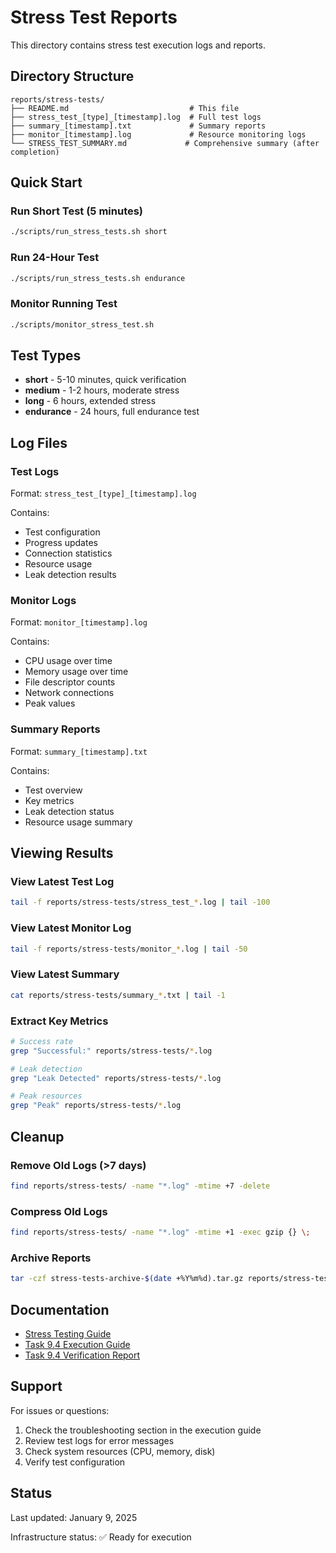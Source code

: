 # Stress Test Reports

This directory contains stress test execution logs and reports.

## Directory Structure

```
reports/stress-tests/
├── README.md                           # This file
├── stress_test_[type]_[timestamp].log  # Full test logs
├── summary_[timestamp].txt             # Summary reports
├── monitor_[timestamp].log             # Resource monitoring logs
└── STRESS_TEST_SUMMARY.md             # Comprehensive summary (after completion)
```

## Quick Start

### Run Short Test (5 minutes)
```bash
./scripts/run_stress_tests.sh short
```

### Run 24-Hour Test
```bash
./scripts/run_stress_tests.sh endurance
```

### Monitor Running Test
```bash
./scripts/monitor_stress_test.sh
```

## Test Types

- **short** - 5-10 minutes, quick verification
- **medium** - 1-2 hours, moderate stress
- **long** - 6 hours, extended stress
- **endurance** - 24 hours, full endurance test

## Log Files

### Test Logs
Format: `stress_test_[type]_[timestamp].log`

Contains:
- Test configuration
- Progress updates
- Connection statistics
- Resource usage
- Leak detection results

### Monitor Logs
Format: `monitor_[timestamp].log`

Contains:
- CPU usage over time
- Memory usage over time
- File descriptor counts
- Network connections
- Peak values

### Summary Reports
Format: `summary_[timestamp].txt`

Contains:
- Test overview
- Key metrics
- Leak detection status
- Resource usage summary

## Viewing Results

### View Latest Test Log
```bash
tail -f reports/stress-tests/stress_test_*.log | tail -100
```

### View Latest Monitor Log
```bash
tail -f reports/stress-tests/monitor_*.log | tail -50
```

### View Latest Summary
```bash
cat reports/stress-tests/summary_*.txt | tail -1
```

### Extract Key Metrics
```bash
# Success rate
grep "Successful:" reports/stress-tests/*.log

# Leak detection
grep "Leak Detected" reports/stress-tests/*.log

# Peak resources
grep "Peak" reports/stress-tests/*.log
```

## Cleanup

### Remove Old Logs (>7 days)
```bash
find reports/stress-tests/ -name "*.log" -mtime +7 -delete
```

### Compress Old Logs
```bash
find reports/stress-tests/ -name "*.log" -mtime +1 -exec gzip {} \;
```

### Archive Reports
```bash
tar -czf stress-tests-archive-$(date +%Y%m%d).tar.gz reports/stress-tests/
```

## Documentation

- [Stress Testing Guide](../../docs/STRESS_TESTING.md)
- [Task 9.4 Execution Guide](../../.kiro/specs/p0-production-parity/task-9.4-execution-guide.md)
- [Task 9.4 Verification Report](../../.kiro/specs/p0-production-parity/task-9.4-verification-report.md)

## Support

For issues or questions:
1. Check the troubleshooting section in the execution guide
2. Review test logs for error messages
3. Check system resources (CPU, memory, disk)
4. Verify test configuration

## Status

Last updated: January 9, 2025

Infrastructure status: ✅ Ready for execution
